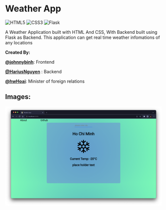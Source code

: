 # Weather App
![HTML5](https://img.shields.io/badge/html5-%23E34F26.svg?style=for-the-badge&logo=html5&logoColor=white) ![CSS3](https://img.shields.io/badge/css3-%231572B6.svg?style=for-the-badge&logo=css3&logoColor=white) ![Flask](https://img.shields.io/badge/flask-%23000.svg?style=for-the-badge&logo=flask&logoColor=white)

A Weather Application built with HTML And CSS, With Backend built using Flask as Backend. This application can get real time weather infomations of any locations



**Created By:**

[**@johnnybinh**](https://github.com/johnnybinh): Frontend

[**@HariusNguyen**](https://github.com/johnnybinh/gdsc-g4-weatherapp/commits?author=HariusNguyen "View all commits by HariusNguyen") : Backend

[**@hwHoai**](https://github.com/hwHoai): Minister of foreign relations

## Images:

![Image ](image-2.png)
